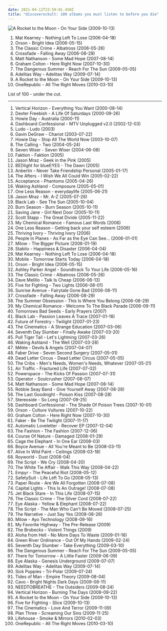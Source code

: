 ```yaml
---
date: 2021-04-12T23:59:01.450Z
title: "discoverockult: 100 albums you must listen to before you die"
---
```

![A Rocket to the Moon - On Your Side (2009-10-13)](http://coverartarchive.org/release/24868a41-12af-4a5c-a0a3-2d4d954feb63/9398522036-500.jpg "A Rocket to the Moon - On Your Side (2009-10-13)")
<ol class="albums">
<li data-cover="https://img.discogs.com/ihYWSmPw0AwWWyMFFIaHYTuzsU8=/fit-in/220x219/filters:strip_icc():format(jpeg):mode_rgb():quality(90)/discogs-images/R-2116301-1439610592-2602.jpeg.jpg" data-tags="mat kearney" role="button">Mat Kearney - Nothing Left To Lose (2006-04-18)</li>
<li data-cover="https://img.discogs.com/ZIJQDPnunFWSsXjP8IL6sBGTnGE=/fit-in/500x488/filters:strip_icc():format(jpeg):mode_rgb():quality(90)/discogs-images/R-730503-1290979096.jpeg.jpg" data-tags="rock" role="button">Orson - Bright Idea (2006-05-15)</li>
<li data-cover="http://coverartarchive.org/release/04554003-dbd8-49d0-b265-ae0fd722ec88/4889589228-500.jpg" data-tags="alternative rock, discoverockult" role="button">The Classic Crime - Albatross (2006-05-26)</li>
<li data-cover="https://via.placeholder.com/450" data-tags="post-grunge, crossfade" role="button">Crossfade - Falling Away (2006-08-29)</li>
<li data-cover="http://coverartarchive.org/release/29e89c60-faff-4d58-8340-6e5d10b6b421/11894480075-500.jpg" data-tags="rock" role="button">Matt Nathanson - Some Mad Hope (2007-08-14)</li>
<li data-cover="https://img.discogs.com/CPXmv1BJUTsGE8IerpvK-vZ2zac=/fit-in/500x500/filters:strip_icc():format(jpeg):mode_rgb():quality(90)/discogs-images/R-1125175-1194045109.jpeg.jpg" data-tags="rock, discoverockult, sveta reminds" role="button">Graham Colton - Here Right Now (2007-10-30)</li>
<li data-cover="https://img.discogs.com/0n6Vhm_FkoL9s7wgas-aLNx3CKE=/fit-in/600x577/filters:strip_icc():format(jpeg):mode_rgb():quality(90)/discogs-images/R-2815761-1505854231-2515.jpeg.jpg" data-tags="rock, alternative rock" role="button">The Dangerous Summer - Reach For The Sun (2009-05-05)</li>
<li data-cover="http://coverartarchive.org/release/35d6ecf2-2a5d-41fd-9ab9-f5275b4fa5e6/3048236487-500.jpg" data-tags="alternative rock, hard rock, discoverockult" role="button">Adelitas Way - Adelitas Way (2009-07-14)</li>
<li data-cover="http://coverartarchive.org/release/24868a41-12af-4a5c-a0a3-2d4d954feb63/9398522036-500.jpg" data-tags="pop punk, 00s, discoverockult, a rocket to the moon" role="button">A Rocket to the Moon - On Your Side (2009-10-13)</li>
<li data-cover="http://coverartarchive.org/release/2cb7badd-7ee4-4fce-a1d1-65cecbcbf796/12182742905-500.jpg" data-tags="pop, rock, rawr, discoverockult" role="button">OneRepublic - All The Right Moves (2010-03-10)</li>
</ol>
List of 100 - under the cut.
<!-- more -->

_________________

<ol class="albums">
<li data-cover="http://coverartarchive.org/release/124490a2-3b9a-4177-9f0e-5645a59e0092/20616806771-500.jpg" data-tags="rock, 90s" role="button">
Vertical Horizon - Everything You Want (2000-08-14)
</li>
<li data-cover="http://coverartarchive.org/release/87a51f1d-f8c2-4fa7-801c-1865e8f80cc3/12987336338-500.jpg" data-tags="pop, rock, alternative, discoverockult" role="button">
Dexter Freebish - A Life Of Saturdays (2000-09-26)
</li>
<li data-cover="http://coverartarchive.org/release/69cae4c7-34f1-4dbe-8f61-2ac156a93d90/26608639903-500.jpg" data-tags="acoustic" role="button">
Howie Day - Australia (2000-11)
</li>
<li data-cover="http://coverartarchive.org/release/bd5e5015-c000-408a-9d74-d9c39fb67e9d/20479650176-500.jpg" data-tags="indie" role="button">
Dashboard Confessional - MTV Unplugged v2.0 (2002-12-03)
</li>
<li data-cover="https://img.discogs.com/vmlR9HekLMCcnlqiD8GYihAyr1o=/fit-in/562x570/filters:strip_icc():format(jpeg):mode_rgb():quality(90)/discogs-images/R-3212806-1440035961-2643.jpeg.jpg" data-tags="discoverockult" role="button">
Ludo - Ludo (2003)
</li>
<li data-cover="http://coverartarchive.org/release/07d95118-de70-4ce2-9296-c0a919834e47/6247612410-500.jpg" data-tags="rock, pop rock" role="button">
Gavin DeGraw - Chariot (2003-07-22)
</li>
<li data-cover="http://coverartarchive.org/release/2d9065e5-de47-43ff-865f-42c110e7b6f6/6247631110-500.jpg" data-tags="singer-songwriter, acoustic" role="button">
Howie Day - Stop All The World Now (2003-10-07)
</li>
<li data-cover="http://coverartarchive.org/release/1c44f484-d4de-348a-9df9-06de6e6d2c2b/5679624370-500.jpg" data-tags="rock, alternative, alternative rock, pop rock" role="button">
The Calling - Two (2004-05-24)
</li>
<li data-cover="https://img.discogs.com/IdL1JHbWFiV86Ap42gP0fFyCIB4=/fit-in/600x586/filters:strip_icc():format(jpeg):mode_rgb():quality(90)/discogs-images/R-6353074-1528281368-8135.jpeg.jpg" data-tags="alternative rock, discoverockult" role="button">
Seven Wiser - Seven Wiser (2004-06-08)
</li>
<li data-cover="http://coverartarchive.org/release/1a0882a3-6ae2-4c6f-a6d4-3c43bd466223/26393038913-500.jpg" data-tags="alternative rock" role="button">
Faktion - Faktion (2005)
</li>
<li data-cover="https://img.discogs.com/KH_obe4t2XqgyH4fCL8OnnJB4rg=/fit-in/600x578/filters:strip_icc():format(jpeg):mode_rgb():quality(90)/discogs-images/R-2370978-1280120113.jpeg.jpg" data-tags="upbeat, humour, discoverockult" role="button">
Jason Mraz - Geek in the Pink (2005)
</li>
<li data-cover="http://coverartarchive.org/release/b9b465fb-66ef-441d-a061-4dcef0200b69/25421816588-500.jpg" data-tags="discoverockult, love-it" role="button">
BEDlight for blueEYES - The Dawn (2005)
</li>
<li data-cover="http://coverartarchive.org/release/0158574e-e762-4a5f-a927-ad925172605d/17944620848-500.jpg" data-tags="alternative rock" role="button">
Anberlin - Never Take Friendship Personal (2005-01-17)
</li>
<li data-cover="http://coverartarchive.org/release/466db66a-76be-4409-8429-c4bf29dfbf09/24219190810-500.jpg" data-tags="christian rock" role="button">
The Afters - I Wish We All Could Win (2005-02-22)
</li>
<li data-cover="http://coverartarchive.org/release/3a8be8fc-520f-4b09-bca2-97a6900a33b6/4226651594-500.jpg" data-tags="alternative rock, rock" role="button">
Acceptance - Phantoms (2005-04-26)
</li>
<li data-cover="https://img.discogs.com/HeCVoF8Y4QFel9ypPxY6QwVkkng=/fit-in/280x280/filters:strip_icc():format(jpeg):mode_rgb():quality(90)/discogs-images/R-3819928-1345676693-3574.jpeg.jpg" data-tags="discoverockult" role="button">
Waking Ashland - Composure (2005-05-01)
</li>
<li data-cover="http://coverartarchive.org/release/c7244dff-d9c7-4dca-bcd3-86a99ed5ebdc/5808070833-500.jpg" data-tags="alternative, alternative rock" role="button">
One Less Reason - everydaylife (2005-06-21)
</li>
<li data-cover="http://coverartarchive.org/release/2659751f-9da5-4425-b070-457d8cf16567/6169026137-500.jpg" data-tags="pop, singer-songwriter" role="button">
Jason Mraz - Mr. A-Z (2005-07-26)
</li>
<li data-cover="https://img.discogs.com/RS-5L0LyUEnhxEqlcuQ46RrV_fY=/fit-in/342x342/filters:strip_icc():format(jpeg):mode_rgb():quality(90)/discogs-images/R-7972129-1452706453-5341.jpeg.jpg" data-tags="alternative rock, modern rock, tag, podsafe music network, discoverockult" role="button">
Black Lab - See The Sun (2005-10-04)
</li>
<li data-cover="https://img.discogs.com/EtJ7UVJM2wfeW_NfyeIrKr7MUxI=/fit-in/600x597/filters:strip_icc():format(jpeg):mode_rgb():quality(90)/discogs-images/R-2561674-1481812948-3004.jpeg.jpg" data-tags="alternative metal, nu metal, wants, discoverockult, hard nurock" role="button">
Burn Season - Burn Season (2005-10-11)
</li>
<li data-cover="http://coverartarchive.org/release/72daec59-4623-4343-b36c-eeed703575ee/13098458362-500.jpg" data-tags="debut, discoverockult, saving jane, discovered gems" role="button">
Saving Jane - Girl Next Door (2005-10-11)
</li>
<li data-cover="http://coverartarchive.org/release/d7e5df58-63d4-4a09-a63d-1c349603f6bc/10806820822-500.jpg" data-tags="scott stapp, rock" role="button">
Scott Stapp - The Great Divide (2005-11-22)
</li>
<li data-cover="https://via.placeholder.com/450" data-tags="mcr" role="button">
My Chemical Romance - Famous Last Words (2006)
</li>
<li data-cover="http://coverartarchive.org/release/2d75db49-7e81-44e5-a62d-94fc503b51e1/5808070868-500.jpg" data-tags="emo, discoverockult" role="button">
One Less Reason - Getting back your self esteem (2006)
</li>
<li data-cover="https://img.discogs.com/QHEL4tbvuyDw1UB0JRnzqduSHeY=/fit-in/500x500/filters:strip_icc():format(jpeg):mode_rgb():quality(90)/discogs-images/R-4834565-1379116547-7916.jpeg.jpg" data-tags="indie, lesser known but amazing, discoverockult, rockadd" role="button">
Thriving Ivory - Thriving Ivory (2006)
</li>
<li data-cover="http://coverartarchive.org/release/f637afbe-802c-4bb7-88a0-8f09200185f4/15395870777-500.jpg" data-tags="classic rock, indie, rock, alternative rock, 00s, alternative pop-rock, hella good, discoverockult, amazing album, winduprecords" role="button">
People In Planes - As Far as the Eye Can See... (2006-01-01)
</li>
<li data-cover="http://coverartarchive.org/release/2129d4db-2711-40df-816c-e66efefefd6b/12321636891-500.jpg" data-tags="singer-songwriter, milow" role="button">
Milow - The Bigger Picture (2006-01-19)
</li>
<li data-cover="https://img.discogs.com/mEwCaz6AyjsNNqOWXpi5y0R9V9o=/fit-in/600x600/filters:strip_icc():format(jpeg):mode_rgb():quality(90)/discogs-images/R-6287099-1434977348-4293.jpeg.jpg" data-tags="discoverockult, albums i sorta own, album collection" role="button">
Stabilo - Happiness & Disaster (2006-04-04)
</li>
<li data-cover="https://img.discogs.com/ihYWSmPw0AwWWyMFFIaHYTuzsU8=/fit-in/220x219/filters:strip_icc():format(jpeg):mode_rgb():quality(90)/discogs-images/R-2116301-1439610592-2602.jpeg.jpg" data-tags="mat kearney" role="button">
Mat Kearney - Nothing Left To Lose (2006-04-18)
</li>
<li data-cover="https://via.placeholder.com/450" data-tags="canadian, discoverockult, all-male bands, daniels album collection" role="button">
Mobile - Tomorrow Starts Today (2006-04-18)
</li>
<li data-cover="https://img.discogs.com/ZIJQDPnunFWSsXjP8IL6sBGTnGE=/fit-in/500x488/filters:strip_icc():format(jpeg):mode_rgb():quality(90)/discogs-images/R-730503-1290979096.jpeg.jpg" data-tags="rock" role="button">
Orson - Bright Idea (2006-05-15)
</li>
<li data-cover="http://coverartarchive.org/release/c40c66dc-d6a2-4746-bd9b-61b8ac735520/28019395112-500.jpg" data-tags="catchy, reality tv, discoverockult, diesunddas:-9, newrocktrackradio:-9" role="button">
Ashley Parker Angel - Soundtrack To Your Life (2006-05-16)
</li>
<li data-cover="http://coverartarchive.org/release/04554003-dbd8-49d0-b265-ae0fd722ec88/4889589228-500.jpg" data-tags="alternative rock, discoverockult" role="button">
The Classic Crime - Albatross (2006-05-26)
</li>
<li data-cover="http://coverartarchive.org/release/6495f98d-be42-4736-913c-34a7a2a6d858/20315320453-500.jpg" data-tags="discoverockult" role="button">
Dave Melillo - Talk Is Cheap (2006-06-13)
</li>
<li data-cover="http://coverartarchive.org/release/34a322de-e4ef-4861-a7ad-640644606d92/2503909808-500.jpg" data-tags="alternative rock" role="button">
Five for Fighting - Two Lights (2006-08-01)
</li>
<li data-cover="http://coverartarchive.org/release/97df8332-b6c0-4d76-a70d-66a6b290e8b7/5339860687-500.jpg" data-tags="discoverockult" role="button">
Sunrise Avenue - Fairytale Gone Bad (2006-08-11)
</li>
<li data-cover="https://via.placeholder.com/450" data-tags="post-grunge, crossfade" role="button">
Crossfade - Falling Away (2006-08-29)
</li>
<li data-cover="http://coverartarchive.org/release/3ce38111-2a30-4a7d-b83f-ab643c7816ca/4254481907-500.jpg" data-tags="pop punk" role="button">
The Summer Obsession - This Is Where You Belong (2006-08-29)
</li>
<li data-cover="https://via.placeholder.com/450" data-tags="alternative rock" role="button">
My Chemical Romance - Welcome To The Black Parade (2006-09-11)
</li>
<li data-cover="https://img.discogs.com/JDsAltUIKwyXurgABPb-FcHATlU=/fit-in/600x600/filters:strip_icc():format(jpeg):mode_rgb():quality(90)/discogs-images/R-10855452-1505417884-3802.jpeg.jpg" data-tags="discoverockult, arte" role="button">
Tomorrows Bad Seeds - Early Prayers (2007)
</li>
<li data-cover="https://img.discogs.com/IjgX6HbZB_u8yejgfP7sShfQzdU=/fit-in/600x596/filters:strip_icc():format(jpeg):mode_rgb():quality(90)/discogs-images/R-3111250-1325056223.jpeg.jpg" data-tags="discoverockult, rockadd, gritos no escuro" role="button">
Black Lab - Passion Leaves A Trace (2007-01-16)
</li>
<li data-cover="https://img.discogs.com/_fMV4bvnAs3ae70PAnDtpq_dAsQ=/fit-in/600x600/filters:strip_icc():format(jpeg):mode_rgb():quality(90)/discogs-images/R-6107557-1411249778-6362.jpeg.jpg" data-tags="alternative, discoverockult, missionary music" role="button">
Future of Forestry - Twilight (2007-01-23)
</li>
<li data-cover="http://coverartarchive.org/release/15cb3b91-8377-4a26-8fb4-4cb2d19376a7/8255060472-500.jpg" data-tags="indie rock, indie" role="button">
The Cinematics - A Strange Education (2007-03-06)
</li>
<li data-cover="http://coverartarchive.org/release/5e426fa8-74fb-47ec-93df-944efb0d92df/4786675611-500.jpg" data-tags="christian, discoverockult, i love this band" role="button">
Seventh Day Slumber - Finally Awake (2007-03-20)
</li>
<li data-cover="https://via.placeholder.com/450" data-tags="indie" role="button">
Pull Tiger Tail - Let's Lightning (2007-03-26)
</li>
<li data-cover="http://coverartarchive.org/release/63d89273-b1bc-41a9-8eda-d8aa8a63c523/11656331899-500.jpg" data-tags="discoverockult" role="button">
Waking Ashland - The Well (2007-03-28)
</li>
<li data-cover="http://coverartarchive.org/release/d797372b-c9db-34cc-98d1-d7b5ea6c32fd/6069527022-500.jpg" data-tags="pop rock, indierock" role="button">
Mêlée - Devils & Angels (2007-04-07)
</li>
<li data-cover="https://img.discogs.com/2QQQSdz5GimLgshkMoiaovdeY-g=/fit-in/600x595/filters:strip_icc():format(jpeg):mode_rgb():quality(90)/discogs-images/R-6441038-1419283893-5653.jpeg.jpg" data-tags="rock, punk, pop punk, discoverockult" role="button">
Faber Drive - Seven Second Surgery (2007-05-01)
</li>
<li data-cover="http://coverartarchive.org/release/ebf4fb20-e796-40eb-bb99-fa06e3a37cb3/7899092405-500.jpg" data-tags="alternative rock, progressive rock, lines, discoverockult, dead letter circus" role="button">
Dead Letter Circus - Dead Letter Circus (2007-05-05)
</li>
<li data-cover="http://coverartarchive.org/release/d3bcc9c4-179f-4810-92a8-99cb4e58a520/8765400755-500.jpg" data-tags="indie rock" role="button">
The Cribs - Men's Needs, Women's Needs, Whatever (2007-05-21)
</li>
<li data-cover="http://coverartarchive.org/release/1d69d2d6-9957-4da5-9e2f-d04b8b1c9a30/20543455487-500.jpg" data-tags="indie rock" role="button">
Air Traffic - Fractured Life (2007-07-02)
</li>
<li data-cover="http://coverartarchive.org/release/84097af6-1f12-4d65-99e9-a064725e6eb4/18815227088-500.jpg" data-tags="happy, makes me wanna dance, discoverockult, make me feel happy, powerspace, suprizing good, jumpingonthebed, willgetthisalbumdefinitely, stephkicks, find yourself here" role="button">
Powerspace - The Kicks Of Passion (2007-07-31)
</li>
<li data-cover="https://img.discogs.com/HYPvpKKdrNPZpn5DAkLhLpE2c3A=/fit-in/600x600/filters:strip_icc():format(jpeg):mode_rgb():quality(90)/discogs-images/R-1587443-1401733961-8754.jpeg.jpg" data-tags="discoverockult, legally own" role="button">
Operator - Soulcrusher (2007-08-07)
</li>
<li data-cover="http://coverartarchive.org/release/29e89c60-faff-4d58-8340-6e5d10b6b421/11894480075-500.jpg" data-tags="rock" role="button">
Matt Nathanson - Some Mad Hope (2007-08-14)
</li>
<li data-cover="https://img.discogs.com/SHD0Wk_ObbWZNSXgkyEN8OX0ygA=/fit-in/500x500/filters:strip_icc():format(jpeg):mode_rgb():quality(90)/discogs-images/R-7321066-1438828737-7553.jpeg.jpg" data-tags="rock, christian, contemporary christian, discoverockult" role="button">
Robbie Seay Band - Give Yourself Away (2007-08-28)
</li>
<li data-cover="https://img.discogs.com/4NH9NJWFUt7859lzw92B8MDmMeI=/fit-in/600x600/filters:strip_icc():format(jpeg):mode_rgb():quality(90)/discogs-images/R-1093703-1264853371.jpeg.jpg" data-tags="rock, poison kiss" role="button">
The Last Goodnight - Poison Kiss (2007-08-28)
</li>
<li data-cover="https://img.discogs.com/yLC8neE3FmyAUk_P6IYoZDj_9X0=/fit-in/600x594/filters:strip_icc():format(jpeg):mode_rgb():quality(90)/discogs-images/R-2265381-1273254827.jpeg.jpg" data-tags="rock, yum, discoverockult, stuff i need" role="button">
Stereoside - So Long (2007-09-25)
</li>
<li data-cover="https://img.discogs.com/WOF7raIoLouZaJKqPANneAjx6o8=/fit-in/500x500/filters:strip_icc():format(jpeg):mode_rgb():quality(90)/discogs-images/R-3999652-1351882712-6546.jpeg.jpg" data-tags="acoustic" role="button">
Dashboard Confessional - The Shade Of Poison Trees (2007-10-01)
</li>
<li data-cover="https://img.discogs.com/9hcuy9_oClTx_TAeGJXGj2-NYfg=/fit-in/500x494/filters:strip_icc():format(jpeg):mode_rgb():quality(90)/discogs-images/R-3670228-1339680603-3285.jpeg.jpg" data-tags="chillout, indie, rock, indie rock, pop rock, american, 00s, real good, discoverockult, sues fave, orson- radio" role="button">
Orson - Culture Vultures (2007-10-22)
</li>
<li data-cover="https://img.discogs.com/CPXmv1BJUTsGE8IerpvK-vZ2zac=/fit-in/500x500/filters:strip_icc():format(jpeg):mode_rgb():quality(90)/discogs-images/R-1125175-1194045109.jpeg.jpg" data-tags="rock, discoverockult, sveta reminds" role="button">
Graham Colton - Here Right Now (2007-10-30)
</li>
<li data-cover="http://coverartarchive.org/release/1f1817f1-0357-4f55-912b-1e4b052abaab/1158143504-500.jpg" data-tags="indie, rock, australian, aussie, sydney, discoverockult, good australian pop with substance" role="button">
Faker - Be The Twilight (2007-11-17)
</li>
<li data-cover="http://coverartarchive.org/release/de961eae-f2ea-4296-9dbb-86ecb46dbd4d/16693768625-500.jpg" data-tags="rock" role="button">
Automatic Loveletter - Recover EP (2007-12-04)
</li>
<li data-cover="http://coverartarchive.org/release/e5a9b81b-03b3-4952-8b2d-48c5854f1235/4812186297-500.jpg" data-tags="indie rock" role="button">
The Fashion - The Fashion (2007-12-06)
</li>
<li data-cover="https://img.discogs.com/wgW-Gl9oxI85XxJYPNafglHAyRo=/fit-in/300x300/filters:strip_icc():format(jpeg):mode_rgb():quality(90)/discogs-images/R-5732353-1401153362-7748.jpeg.jpg" data-tags="rock, alternative rock, 00s, discoverockult" role="button">
Course Of Nature - Damaged (2008-01-29)
</li>
<li data-cover="https://img.discogs.com/R9craWQElixpeN51Vks6BhbeVps=/fit-in/600x583/filters:strip_icc():format(jpeg):mode_rgb():quality(90)/discogs-images/R-1608228-1312787312.jpeg.jpg" data-tags="alternative, discoverockult" role="button">
Cage the Elephant - In One Ear (2008-03)
</li>
<li data-cover="http://coverartarchive.org/release/ad0b8bde-c241-4639-98f8-094cfe3745ed/4354600780-500.jpg" data-tags="discoverockult, boyce avenue" role="button">
Boyce Avenue - All You're Meant to Be (2008-03-11)
</li>
<li data-cover="https://img.discogs.com/tsSPyzF7appgV9KYiyno_tDreiw=/fit-in/570x570/filters:strip_icc():format(jpeg):mode_rgb():quality(90)/discogs-images/R-3884842-1352603741-4657.jpeg.jpg" data-tags="discoverockult, toevoegen mm" role="button">
Alive In Wild Paint - Ceilings (2008-03-18)
</li>
<li data-cover="https://img.discogs.com/0AErEX9L2ASujSbdItMD7HDnDbs=/fit-in/200x200/filters:strip_icc():format(jpeg):mode_rgb():quality(90)/discogs-images/R-1352544-1212077140.jpeg.jpg" data-tags="discoverockult, royworld" role="button">
Royworld - Dust (2008-04)
</li>
<li data-cover="https://via.placeholder.com/450" data-tags="pop" role="button">
The Script - We Cry (2008-04-20)
</li>
<li data-cover="https://img.discogs.com/ZGL0HhZKwQcKL-zWkq3hYjLC8Lc=/fit-in/300x300/filters:strip_icc():format(jpeg):mode_rgb():quality(90)/discogs-images/R-2444943-1284431336.jpeg.jpg" data-tags="powerpop" role="button">
The White Tie Affair - Walk This Way (2008-04-22)
</li>
<li data-cover="http://coverartarchive.org/release/ab7b1b02-6d20-450c-828f-d2d642d39205/2941985556-500.jpg" data-tags="hipster, discoverockult, worshipped by a legion of fags losers and failures" role="button">
Empyr - The Peaceful Riot (2008-05-12)
</li>
<li data-cover="https://via.placeholder.com/450" data-tags="rock" role="button">
SafetySuit - Life Left To Go (2008-05-13)
</li>
<li data-cover="https://img.discogs.com/Yjn6E-J1WR9_cQqSjaqvYQWrBV4=/fit-in/600x542/filters:strip_icc():format(jpeg):mode_rgb():quality(90)/discogs-images/R-1984899-1579712357-4261.jpeg.jpg" data-tags="discoverockult" role="button">
Paper Route - Are We All Forgotten (2008-07-08)
</li>
<li data-cover="http://coverartarchive.org/release/71f9f984-df10-4964-bcd6-1e464041cd05/4889578121-500.jpg" data-tags="christian rock, pop-punk, power-pop, discoverockult" role="button">
Capital Lights - This Is An Outrage! (2008-07-08)
</li>
<li data-cover="http://coverartarchive.org/release/956fa69d-ad04-4af3-8aaa-ad009beabc7a/15284749113-500.jpg" data-tags="alternative, wants, discoverockult" role="button">
Jet Black Stare - In This Life (2008-07-15)
</li>
<li data-cover="http://coverartarchive.org/release/6f72087a-1354-416d-9fc9-bb744f3bd5f5/4063077006-500.jpg" data-tags="discoverockult" role="button">
The Classic Crime - The Silver Cord (2008-07-22)
</li>
<li data-cover="https://img.discogs.com/qIlRCqGiLGQE03vXuJGNrt4lwok=/fit-in/500x500/filters:strip_icc():format(jpeg):mode_rgb():quality(90)/discogs-images/R-8126311-1455633525-8675.jpeg.jpg" data-tags="discoverockult" role="button">
Eye Alaska - Yellow & Elephant (2008-07-22)
</li>
<li data-cover="https://img.discogs.com/2ekcBuMG8g0xgx_m-NVExDI31-w=/fit-in/491x488/filters:strip_icc():format(jpeg):mode_rgb():quality(90)/discogs-images/R-2575678-1386862288-2838.jpeg.jpg" data-tags="the script" role="button">
The Script - The Man Who Can't Be Moved (2008-07-25)
</li>
<li data-cover="http://coverartarchive.org/release/25f3608a-65a7-4d02-ae08-ae2e65faeb1d/2865751551-500.jpg" data-tags="discoverockult" role="button">
The Narrative - Just Say Yes (2008-08-26)
</li>
<li data-cover="https://img.discogs.com/LBrC5kvGU4kK2HG7Lrl6VH1ZuLE=/fit-in/600x591/filters:strip_icc():format(jpeg):mode_rgb():quality(90)/discogs-images/R-10287199-1507153135-3768.jpeg.jpg" data-tags="millow" role="button">
Milow - Ayo Technology (2008-09-16)
</li>
<li data-cover="https://img.discogs.com/yOk0NaLqORgkTAYscjCSaO_JWas=/fit-in/600x550/filters:strip_icc():format(jpeg):mode_rgb():quality(90)/discogs-images/R-10895164-1506106917-2148.jpeg.jpg" data-tags="discoverockult" role="button">
My Favorite Highway - The Pre-Release (2009)
</li>
<li data-cover="http://coverartarchive.org/release/bf26649e-5c9c-4fcc-9a71-edb1a3b47e65/26560040644-500.jpg" data-tags="discoverockult, the brobecks" role="button">
The Brobecks - Violent Things (2009)
</li>
<li data-cover="http://coverartarchive.org/release/95237e31-43e8-43a8-8dbb-73dbdee099e3/2063210174-500.jpg" data-tags="rock" role="button">
Aloha from Hell - No More Days To Waste (2009-01-16)
</li>
<li data-cover="http://coverartarchive.org/release/4097f8ef-f0d5-40f3-a5f3-547ea035fe3f/19782733021-500.jpg" data-tags="rock, alternative rock, discoverockult" role="button">
Green River Ordinance - Out Of My Hands (2009-02-24)
</li>
<li data-cover="http://coverartarchive.org/release/458945e2-465f-481e-8ba3-4f909b4efb9d/24236494761-500.jpg" data-tags="rock, alternative, christian, christian rock, worship, cross2life, praise and worship, discoverockult" role="button">
Seventh Day Slumber - Take Everything (2009-03-10)
</li>
<li data-cover="https://img.discogs.com/0n6Vhm_FkoL9s7wgas-aLNx3CKE=/fit-in/600x577/filters:strip_icc():format(jpeg):mode_rgb():quality(90)/discogs-images/R-2815761-1505854231-2515.jpeg.jpg" data-tags="rock, alternative rock" role="button">
The Dangerous Summer - Reach For The Sun (2009-05-05)
</li>
<li data-cover="http://coverartarchive.org/release/bef01324-dd9e-4608-9726-781d68fc26fb/8041117572-500.jpg" data-tags="pop rock, pop punk" role="button">
There for Tomorrow - A Little Faster (2009-06-09)
</li>
<li data-cover="https://img.discogs.com/23nKT3_LjFziizxktBxdP3rYUvo=/fit-in/600x600/filters:strip_icc():format(jpeg):mode_rgb():quality(90)/discogs-images/R-2313129-1277566664.jpeg.jpg" data-tags="discoverockult, swapped, ripped single" role="button">
Eye Alaska - Genesis Underground (2009-07-07)
</li>
<li data-cover="http://coverartarchive.org/release/35d6ecf2-2a5d-41fd-9ab9-f5275b4fa5e6/3048236487-500.jpg" data-tags="alternative rock, hard rock, discoverockult" role="button">
Adelitas Way - Adelitas Way (2009-07-14)
</li>
<li data-cover="http://coverartarchive.org/release/667cebee-434f-4c28-8ec6-acd8445174ca/20822579961-500.jpg" data-tags="alternative rock" role="button">
Sick Puppies - Tri-Polar (2009-07-24)
</li>
<li data-cover="http://coverartarchive.org/release/88bad654-2d9a-4a29-89e1-4352a5eb072e/5685113382-500.jpg" data-tags="progressive rock" role="button">
Tides of Man - Empire Theory (2009-08-04)
</li>
<li data-cover="http://coverartarchive.org/release/f2f25379-75ae-44f8-87cb-34835ccf19b3/13665242231-500.jpg" data-tags="discoverockult, damn great album" role="button">
Cavo - Bright Nights Dark Days (2009-08-11)
</li>
<li data-cover="http://coverartarchive.org/release/68453bb1-969e-4960-8eaf-a2a1a35306eb/16546439880-500.jpg" data-tags="acoustic, christian, discoverockult, tyde moore radio" role="button">
NEEDTOBREATHE - The Outsiders (2009-08-24)
</li>
<li data-cover="https://img.discogs.com/yzL6La1-g7Q1L8qGu1K9HSXRiNw=/fit-in/600x600/filters:strip_icc():format(jpeg):mode_rgb():quality(90)/discogs-images/R-3768337-1343632854-6374.jpeg.jpg" data-tags="rock, alternative rock" role="button">
Vertical Horizon - Burning The Days (2009-09-22)
</li>
<li data-cover="http://coverartarchive.org/release/24868a41-12af-4a5c-a0a3-2d4d954feb63/9398522036-500.jpg" data-tags="pop punk, 00s, discoverockult, a rocket to the moon" role="button">
A Rocket to the Moon - On Your Side (2009-10-13)
</li>
<li data-cover="http://coverartarchive.org/release/35d8fe07-8da1-4137-b0de-9355405b93ee/12364399886-500.jpg" data-tags="rock, alternative rock, soft rock, purchased 09, discoverockult" role="button">
Five for Fighting - Slice (2009-10-13)
</li>
<li data-cover="http://coverartarchive.org/release/75a1b680-9fa8-4025-b05d-649c2bb8f0c7/20690499516-500.jpg" data-tags="indie rock" role="button">
The Cinematics - Love And Terror (2009-11-09)
</li>
<li data-cover="http://coverartarchive.org/release/e4edd26a-d8a8-41d3-a0af-e22491bbc264/15663319760-500.jpg" data-tags="alternative rock, discoverockult" role="button">
Plan Three - Screaming Our Sins (2009-11-25)
</li>
<li data-cover="https://img.discogs.com/fQHNOqpx7Y7c0YHE4skjYWlMq9I=/fit-in/600x600/filters:strip_icc():format(jpeg):mode_rgb():quality(90)/discogs-images/R-2259635-1280745146.jpeg.jpg" data-tags="rock, lifehouse" role="button">
Lifehouse - Smoke & Mirrors (2010-02-03)
</li>
<li data-cover="http://coverartarchive.org/release/2cb7badd-7ee4-4fce-a1d1-65cecbcbf796/12182742905-500.jpg" data-tags="pop, rock, rawr, discoverockult" role="button">
OneRepublic - All The Right Moves (2010-03-10)
</li>
</ol>